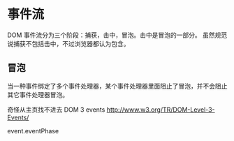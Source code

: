 # 事件流

DOM 事件流分为三个阶段：捕获，击中，冒泡。击中是冒泡的一部分。
虽然规范说捕获不包括击中，不过浏览器都认为包含。

## 冒泡

当一种事件绑定了多个事件处理器，某个事件处理器里面阻止了冒泡，并不会阻止其它事件处理器冒泡。


奇怪从主页找不进去
DOM 3 events
http://www.w3.org/TR/DOM-Level-3-Events/


event.eventPhase

